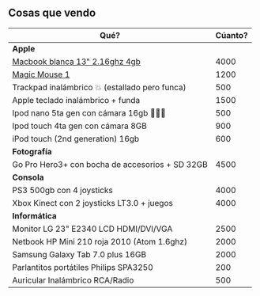## Cosas que vendo

|Qué?|Cúanto?|
|---|---|
|**Apple**||
|[Macbook blanca 13" 2.16ghz 4gb](/apple/macbook/README.md)	| 4000
|[Magic Mouse 1](/apple/mouse/README.md)|1200|
|Trackpad inalámbrico 💥 (estallado pero funca)	| 500
|Apple teclado inalámbrico + funda	| 1500
|Ipod nano 5ta gen con cámara 16gb 🏃‍♀️🏃	| 500
|Ipod touch 4ta gen con cámara 8GB	| 900
|iPod touch (2nd generation) 16gb	| 600
|**Fotografía**||
|Go Pro Hero3+ con bocha de accesorios + SD 32GB	| 4500
|**Consola**||
|PS3 500gb con 4 joysticks|4000|
|Xbox Kinect con 2 joysticks LT3.0 + juegos|4000|
|**Informática**||
|Monitor LG 23" E2340 LCD HDMI/DVI/VGA	| 2500
|Netbook HP Mini 210 roja 2010 (Atom 1.6ghz)	| 2000
|Samsung Galaxy Tab 7.0 plus 16GB	| 2000
|Parlantitos portátiles Philips SPA3250	| 200
|Auricular Inalámbrico RCA/Radio	| 500
